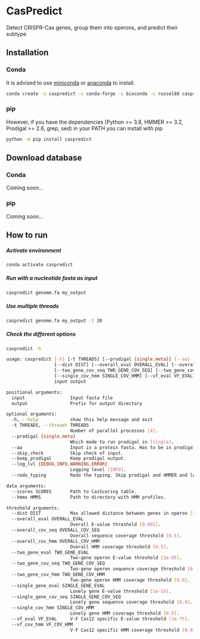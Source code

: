 # CasPredict

Detect CRISPR-Cas genes, group them into operons, and predict their subtype 

## Installation
### Conda
It is advised to use [miniconda](https://docs.conda.io/en/latest/miniconda.html) or [anaconda](https://www.anaconda.com/) to install.

```sh
conda create -n caspredict -c conda-forge -c bioconda -c russel88 caspredict
```

### pip
However, if you have the dependencies (Python >= 3.8, HMMER >= 3.2, Prodigal >= 2.6, grep, sed) in your PATH you can install with pip

```sh
python -m pip install caspredict
```

## Download database
### Conda
Coming soon...

### pip
Coming soon...

## How to run
##### Activate environment
```sh
conda activate caspredict
```
##### Run with a nucleotide fasta as input
```sh
caspredict genome.fa my_output
```
##### Use multiple threads
```sh
caspredict genome.fa my_output -t 20
```
##### Check the different options
```sh
caspredict -h

usage: caspredict [-h] [-t THREADS] [--prodigal {single,meta}] [--aa] [--skip_check] [--keep_prodigal] [--log_lvl {DEBUG,INFO,WARNING,ERROR}] [--redo_typing] [--scores SCORES] [--hmms HMMS]
                  [--dist DIST] [--overall_eval OVERALL_EVAL] [--overall_cov_seq OVERALL_COV_SEQ] [--overall_cov_hmm OVERALL_COV_HMM] [--two_gene_eval TWO_GENE_EVAL]
                  [--two_gene_cov_seq TWO_GENE_COV_SEQ] [--two_gene_cov_hmm TWO_GENE_COV_HMM] [--single_gene_eval SINGLE_GENE_EVAL] [--single_gene_cov_seq SINGLE_GENE_COV_SEQ]
                  [--single_cov_hmm SINGLE_COV_HMM] [--vf_eval VF_EVAL] [--vf_cov_hmm VF_COV_HMM]
                  input output

positional arguments:
  input                 Input fasta file
  output                Prefix for output directory

optional arguments:
  -h, --help            show this help message and exit
  -t THREADS, --threads THREADS
                        Number of parallel processes [4].
  --prodigal {single,meta}
                        Which mode to run prodigal in [single].
  --aa                  Input is a protein fasta. Has to be in prodigal format.
  --skip_check          Skip check of input.
  --keep_prodigal       Keep prodigal output.
  --log_lvl {DEBUG,INFO,WARNING,ERROR}
                        Logging level [INFO].
  --redo_typing         Redo the typing. Skip prodigal and HMMER and load the hmmer.tab from the output dir.

data arguments:
  --scores SCORES       Path to CasScoring table.
  --hmms HMMS           Path to directory with HMM profiles.

threshold arguments:
  --dist DIST           Max allowed distance between genes in operon [3].
  --overall_eval OVERALL_EVAL
                        Overall E-value threshold [0.001].
  --overall_cov_seq OVERALL_COV_SEQ
                        Overall sequence coverage threshold [0.5].
  --overall_cov_hmm OVERALL_COV_HMM
                        Overall HMM coverage threshold [0.5].
  --two_gene_eval TWO_GENE_EVAL
                        Two-gene operon E-value threshold [1e-05].
  --two_gene_cov_seq TWO_GENE_COV_SEQ
                        Two-gene operon sequence coverage threshold [0.8].
  --two_gene_cov_hmm TWO_GENE_COV_HMM
                        Two-gene operon HMM coverage threshold [0.8].
  --single_gene_eval SINGLE_GENE_EVAL
                        Lonely gene E-value threshold [1e-10].
  --single_gene_cov_seq SINGLE_GENE_COV_SEQ
                        Lonely gene sequence coverage threshold [0.9].
  --single_cov_hmm SINGLE_COV_HMM
                        Lonely gene HMM coverage threshold [0.9].
  --vf_eval VF_EVAL     V-F Cas12 specific E-value threshold [1e-75].
  --vf_cov_hmm VF_COV_HMM
                        V-F Cas12 specific HMM coverage threshold [0.97].
